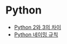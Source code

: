 Python
=========================================

- [Python 2와 3의 차이](./difference-between-2-and-3.md)
- [Python 네이밍 규칙](./style-guide.md)
